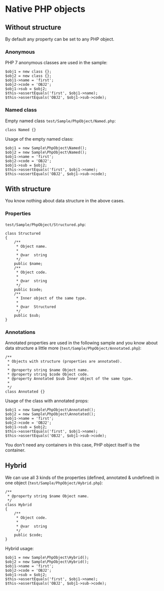 # Native PHP objects


## Without structure

By default any property can be set to any PHP object.


### Anonymous

PHP 7 anonymous classes are used in the sample:

    $obj1 = new class {};
    $obj2 = new class {};
    $obj1->name = 'first';
    $obj2->code = 'OBJ2';
    $obj1->sub = $obj2;
    $this->assertEquals('first', $obj1->name);
    $this->assertEquals('OBJ2', $obj1->sub->code);


### Named class

Empty named class `test/Sample/PhpObject/Named.php`:

    class Named {}

Usage of the empty named class:

    $obj1 = new Sample\PhpObject\Named();
    $obj2 = new Sample\PhpObject\Named();
    $obj1->name = 'first';
    $obj2->code = 'OBJ2';
    $obj1->sub = $obj2;
    $this->assertEquals('first', $obj1->name);
    $this->assertEquals('OBJ2', $obj1->sub->code);
        
        
## With structure

You know nothing about data structure in the above cases. 


### Properties
`test/Sample/PhpObject/Structured.php`:

    class Structured
    {
        /**
         * Object name.
         *
         * @var  string
         */
        public $name;
        /**
         * Object code.
         *
         * @var  string
         */
        public $code;
        /**
         * Inner object of the same type.
         *
         * @var  Structured
         */
        public $sub;
    }


### Annotations

Annotated properties are used in the following sample and you know about data structure a little more (`test/Sample/PhpObject/Annotated.php`):

    /**
     * Objects with structure (properties are annotated).
     *
     * @property string $name Object name.
     * @property string $code Object code.
     * @property Annotated $sub Inner object of the same type.
     *
     */
    class Annotated {}

Usage of the class with annotated props:

    $obj1 = new Sample\PhpObject\Annotated();
    $obj2 = new Sample\PhpObject\Annotated();
    $obj1->name = 'first';
    $obj2->code = 'OBJ2';
    $obj1->sub = $obj2;
    $this->assertEquals('first', $obj1->name);
    $this->assertEquals('OBJ2', $obj1->sub->code);

You don't need any containers in this case, PHP object itself is the container.


## Hybrid

We can use all 3 kinds of the properties (defined, annotated & undefined) in one object (`test/Sample/PhpObject/Hybrid.php`):


    /**
     * @property string $name Object name.
     */
    class Hybrid
    {
        /**
         * Object code.
         *
         * @var  string
         */
        public $code;
    }

Hybrid usage:
    
    $obj1 = new Sample\PhpObject\Hybrid();
    $obj2 = new Sample\PhpObject\Hybrid();
    $obj1->name = 'first';
    $obj2->code = 'OBJ2';
    $obj1->sub = $obj2;
    $this->assertEquals('first', $obj1->name);
    $this->assertEquals('OBJ2', $obj1->sub->code);